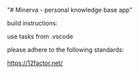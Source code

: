 "# Minerva - personal knowledge base app" 

build instructions:

use tasks from .vscode


please adhere to the following standards:

https://12factor.net/
